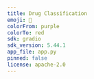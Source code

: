 ```yaml
---
title: Drug Classification
emoji: 🐢
colorFrom: purple
colorTo: red
sdk: gradio
sdk_version: 5.44.1
app_file: app.py
pinned: false
license: apache-2.0
---
```

